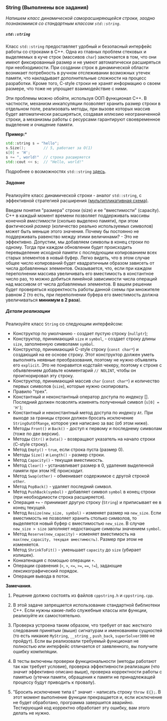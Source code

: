 ### String (Выполнены все задания)

*Напишем класс динамической саморасширяющейся строки, заодно познакомимся со стандартным классом `std::string`*.

##### `std::string`

Класс `std::string` предоставляет удобный и безопасный интерфейс работы со строками в C++. Одна из главных проблем
стековых и выделяемых в куче строк (массивов `char`) заключается в том, что они имеют фиксированный размер и не умеют
автоматически расширяться при необходимости. При создании строк в динамической области возникает потребность
в ручном отслеживании возможных утечек памяти, что накладывает дополнительные сложности на процесс разработки. Кроме
того, C-style строки не хранят информацию о своем размере, что тоже не упрощает взаимодействие с ними.

Эти проблемы можно обойти, используя ООП функционал C++. В частности, механизм инкапсуляции позволяет хранить размер
строки в отдельном поле, реализовать методы, при вызове которых массив будет автоматически расширяться, создавая иллюзию
неограниченной строки, а механизмы работы с ресурсами гарантируют своевременное выделение и очищение памяти.

**Пример:***
```c++
std::string s = "hello";
s.Size();        // 5, работает за O(1)
s[0] = 'H';
s += ", world!"  // строка расширяется
std::cout << s;  // "Hello, world!"
```

Подробнее о возможностях `std::string` [здесь](https://en.cppreference.com/w/cpp/string/basic_string).

##### Задание

Реализуйте класс динамической строки - аналог `std::string`, с эффективной стратегией расширения [(мультипликативная
схема)](https://en.wikipedia.org/wiki/Dynamic_array#Geometric_expansion_and_amortized_cost).

Введем понятия "размера" строки (size) и ее "вместимости" (capacity). С++ в каждый момент времени позволяет поддерживать
массивы конечной *вместимости* (сколько выделено памяти), при этом фактический *размер* (количество реально используемых
символов) может быть меньше этого значения. Почему бы постоянно не поддерживать равенство между этими величинами? - Это
не эффективно. Допустим, мы добавляем символы в конец строки по одному. Тогда при каждом обновлении будет происходить
перевыделение исходной памяти с последующим копированием всех старых элементов в новый буфер. Легко видеть, что в этом
случае общее число копирований будет квадратичным образом зависеть от числа добавленных элементов. Оказывается, что,
если при каждом переполнении массива увеличивать его вместимость в константное число раз, то можно добиться линейной
зависимости числа операций над массивом от числа добавляемых элементов. В вашем решении будет проверяться корректность
работы данной схемы при множителе равном 2 (то есть, при переполнении буфера его вместимость должна увеличиваться
**минимум в 2 раза**).

##### Детали реализации

Реализуйте класс `String` со следующим интерфейсом:
* Конструктор по умолчанию - создает пустую строку (`nullptr`);
* Конструктор, принимающий `size` и `symbol`, - создает строку длины `size`, заполненную символами `symbol`.
* Конструктор, принимающий С-style строку (`const char*`) и создающий на ее основе строку. Этот конструктор должен уметь
выполнять неявные преобразования, поэтому не нужно объявлять его `explicit`. Это не понравится кодстайл чекеру, поэтому
к строке с объявлением добавьте комментарий `// NOLINT`, чтобы он проигнорировал эту строку.
* Конструктор, принимающий массив `char` (`const char*`) и количество первых символов (`size`), которые нужно
скопировать.
* Правило "трех".
* Константный и неконстантный оператор доступа по индексу []. Последний должен позволять изменять полученный символ
(`s[0] = 'H'`);
* Константный и неконстантный метод доступа по индексу `At`. При выходе за границы строки должен бросать исключение
`StringOutOfRange`, которое уже написано за вас (об этом ниже).
* Методы `Front()` и `Back()` - доступ к первому и последнему символам (тоже по две версии).
* Методы `CStr()` и `Data()` - возвращают указатель на начало строки (C-style строку).
* Метод `Empty()` - `true`, если строка пуста (размер 0).
* Методы `Size()` и `Length()` - размер строки.
* Метод `Capacity()` - текущая вместимость.
* Метод `Clear()` - устанавливает размер в 0, удаления выделенной памяти при этом НЕ происходит.
* Метод `Swap(other)` - обменивает содержимое с другой строкой `other`.
* Метод `PopBack()` - удаляет последний символ.
* Метод `PushBack(symbol)` - добавляет символ `symbol` в конец строки (при необходимости строка расширяется).
* Операция `+=` - принимает другую строку (`String`) и приписывает ее в конец текущей.
* Метод `Resize(new_size, symbol)` - изменяет размер на `new_size`. Если вместимость не позволяет хранить столько
символов, то выделяется новый буфер с вместимостью `new_size`. В случае `new_size > size` заполняет недостающие
символы значением `symbol`.
* Метод `Reserve(new_capacity)` - изменяет вместимость на `max(new_capacity, текущая вместимость)`. Размер при этом не
изменяется.
* Метод `ShrinkToFit()` - уменьшает `capacity` до `size` (убирает излишек).
* Конкатенация с помощью операции `+`.
* Операции сравнения (`<`, `>`, `<=`, `>=`, `==`, `!=`), задающие лексикографический порядок.
* Операция вывода в поток.

**Замечания.**

1. Решение должно состоять из файлов `cppstring.h` и `cppstring.cpp`.

2. В этой задаче запрещается использование стандартной библиотеки C++. Если нужны какие-либо служебные классы или
функции, реализуйте их самостоятельно.

3. Проверка устроена таким образом, что требует от вас жесткого следования принятым (выше) сигнатурам и именованиям
сущностей (то есть никакие `MyString`, `__string_`, `push_back`, `superSolver3000` не пройдут). Если вы реализовали
требуемый функционал не полностью или интерфейс отличается от заявленного, вы получите ошибку компиляции.

4. В тесты включены проверки функциональности (методы работают так как требует условие), проверка эффективности
реализации (что значит эффективно описано выше), проверка корректности работы с памятью (утечки памяти, обращения к
памяти не принадлежащей процессу будут приводить к провалу).

5. "Бросить исключение типа `E`" значит - написать строку `throw E{};`. В этот момент выполнение функции прекращается и,
если исключение не будет обработано, программа завершится аварийно. Тестирующий код корректно обработает эту ошибку, вам
этого делать не нужно.

